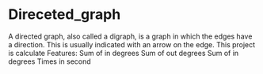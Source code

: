 # Direceted_graph
A directed graph, also called a digraph, is a graph in which the edges have a direction. This is usually indicated with an arrow on the edge. This project is calculate   Features: Sum of in degrees  Sum of out degrees Sum of in degrees Times in second
